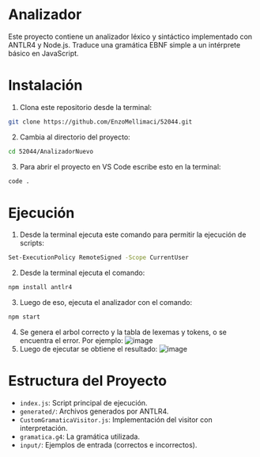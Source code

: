 # Analizador

Este proyecto contiene un analizador léxico y sintáctico implementado con ANTLR4 y Node.js. Traduce una gramática EBNF simple a un intérprete básico en JavaScript.

# Instalación
1. Clona este repositorio desde la terminal:
```bash
git clone https://github.com/EnzoMellimaci/52044.git
```

2. Cambia al directorio del proyecto:
```bash
cd 52044/AnalizadorNuevo
```

3. Para abrir el proyecto en VS Code escribe esto en la terminal:
```bash
code .
```
# Ejecución
1. Desde la terminal ejecuta este comando para permitir la ejecución de scripts:
```bash
Set-ExecutionPolicy RemoteSigned -Scope CurrentUser
```

2. Desde la terminal ejecuta el comando:
```bash
npm install antlr4
```

3. Luego de eso, ejecuta el analizador con el comando:
```bash
npm start
```

4. Se genera el arbol correcto y la tabla de lexemas y tokens, o se encuentra el error. Por ejemplo:
![image](https://github.com/user-attachments/assets/0095775b-5315-4c09-91fa-30d7e732f182)
5. Luego de ejecutar se obtiene el resultado:
![image](https://github.com/user-attachments/assets/4153c89e-e3fe-47c2-8a0a-655d70ed7ece)

# Estructura del Proyecto

- `index.js`: Script principal de ejecución.
- `generated/`: Archivos generados por ANTLR4.
- `CustomGramaticaVisitor.js`: Implementación del visitor con interpretación.
- `gramatica.g4`: La gramática utilizada.
- `input/`: Ejemplos de entrada (correctos e incorrectos).

